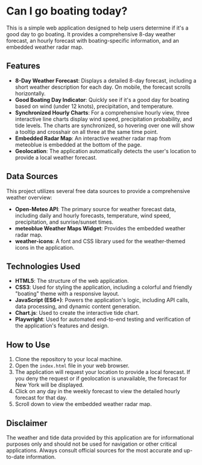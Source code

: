 # Can I go boating today?

This is a simple web application designed to help users determine if it's a good day to go boating. It provides a comprehensive 8-day weather forecast, an hourly forecast with boating-specific information, and an embedded weather radar map.

## Features

*   **8-Day Weather Forecast**: Displays a detailed 8-day forecast, including a short weather description for each day. On mobile, the forecast scrolls horizontally.
*   **Good Boating Day Indicator**: Quickly see if it's a good day for boating based on wind (under 12 knots), precipitation, and temperature.
*   **Synchronized Hourly Charts**: For a comprehensive hourly view, three interactive line charts display wind speed, precipitation probability, and tide levels. The charts are synchronized, so hovering over one will show a tooltip and crosshair on all three at the same time point.
*   **Embedded Radar Map**: An interactive weather radar map from meteoblue is embedded at the bottom of the page.
*   **Geolocation**: The application automatically detects the user's location to provide a local weather forecast.

## Data Sources

This project utilizes several free data sources to provide a comprehensive weather overview:

*   **Open-Meteo API**: The primary source for weather forecast data, including daily and hourly forecasts, temperature, wind speed, precipitation, and sunrise/sunset times.
*   **meteoblue Weather Maps Widget**: Provides the embedded weather radar map.
*   **weather-icons**: A font and CSS library used for the weather-themed icons in the application.

## Technologies Used

*   **HTML5**: The structure of the web application.
*   **CSS3**: Used for styling the application, including a colorful and friendly "boating" theme with a responsive layout.
*   **JavaScript (ES6+)**: Powers the application's logic, including API calls, data processing, and dynamic content generation.
*   **Chart.js**: Used to create the interactive tide chart.
*   **Playwright**: Used for automated end-to-end testing and verification of the application's features and design.

## How to Use

1.  Clone the repository to your local machine.
2.  Open the `index.html` file in your web browser.
3.  The application will request your location to provide a local forecast. If you deny the request or if geolocation is unavailable, the forecast for New York will be displayed.
4.  Click on any day in the weekly forecast to view the detailed hourly forecast for that day.
5.  Scroll down to view the embedded weather radar map.

## Disclaimer

The weather and tide data provided by this application are for informational purposes only and should not be used for navigation or other critical applications. Always consult official sources for the most accurate and up-to-date information.